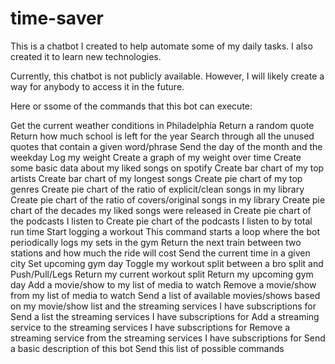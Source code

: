 # time-saver
This is a chatbot I created to help automate some of my daily tasks. I also created it to learn new technologies.

Currently, this chatbot is not publicly available. However, I will likely create a way for anybody to access it in the future.

Here or ssome of the commands that this bot can execute:

  Get the current weather conditions in Philadelphia
  Return a random quote
  Return how much school is left for the year
  Search through all the unused quotes that contain a given word/phrase
  Send the day of the month and the weekday
  Log my weight
  Create a graph of my weight over time
  Create some basic data about my liked songs on spotify
  Create bar chart of my top artists
  Create bar chart of my longest songs
  Create pie chart of my top genres
  Create pie chart of the ratio of explicit/clean songs in my library
  Create pie chart of the ratio of covers/original songs in my library
  Create pie chart of the decades my liked songs were released in
  Create pie chart of the podcasts I listen to
  Create pie chart of the podcasts I listen to by total run time
  Start logging a workout
    This command starts a loop where the bot periodically logs my sets in the gym
  Return the next train between two stations and how much the ride will cost
  Send the current time in a given city
  Set upcoming gym day
  Toggle my workout split between a bro split and Push/Pull/Legs
  Return my current workout split
  Return my upcoming gym day
  Add a movie/show to my list of media to watch
  Remove a movie/show from my list of media to watch
  Send a list of available movies/shows based on my movie/show list and the streaming services I have subscriptions for
  Send a list the streaming services I have subscriptions for
  Add a streaming service to the streaming services I have subscriptions for
  Remove a streaming service from the streaming services I have subscriptions for
  Send a basic description of this bot
  Send this list of possible commands


